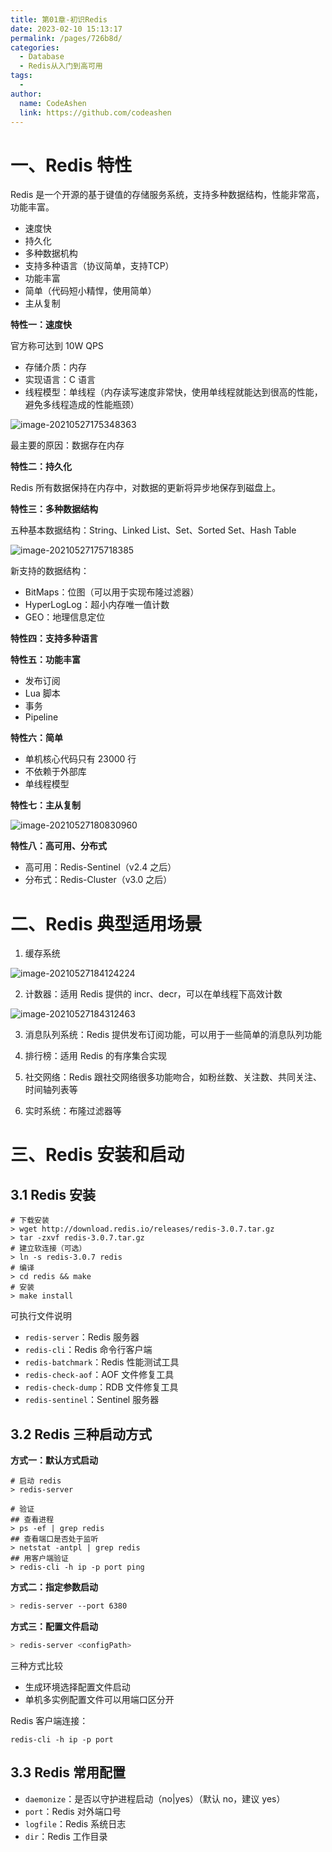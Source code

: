 ```yaml
---
title: 第01章-初识Redis
date: 2023-02-10 15:13:17
permalink: /pages/726b8d/
categories:
  - Database
  - Redis从入门到高可用
tags:
  - 
author: 
  name: CodeAshen
  link: https://github.com/codeashen
---
```

# 一、Redis 特性

Redis 是一个开源的基于键值的存储服务系统，支持多种数据结构，性能非常高，功能丰富。

- 速度快
- 持久化
- 多种数据机构
- 支持多种语言（协议简单，支持TCP）
- 功能丰富
- 简单（代码短小精悍，使用简单）
- 主从复制

**特性一：速度快**

官方称可达到 10W QPS

- 存储介质：内存
- 实现语言：C 语言
- 线程模型：单线程（内存读写速度非常快，使用单线程就能达到很高的性能，避免多线程造成的性能瓶颈）

![image-20210527175348363](https://z3.ax1x.com/2021/05/27/2Pvdde.png)

最主要的原因：数据存在内存

**特性二：持久化**

Redis 所有数据保持在内存中，对数据的更新将异步地保存到磁盘上。

**特性三：多种数据结构**

五种基本数据结构：String、Linked List、Set、Sorted Set、Hash Table

![image-20210527175718385](https://z3.ax1x.com/2021/05/27/2Pvozq.png)

新支持的数据结构：

- BitMaps：位图（可以用于实现布隆过滤器）
- HyperLogLog：超小内存唯一值计数
- GEO：地理信息定位

**特性四：支持多种语言**

**特性五：功能丰富**

- 发布订阅
- Lua 脚本
- 事务
- Pipeline

**特性六：简单**

- 单机核心代码只有 23000 行
- 不依赖于外部库
- 单线程模型

**特性七：主从复制**

![image-20210527180830960](https://z3.ax1x.com/2021/05/27/2PzEuV.png)

**特性八：高可用、分布式**

- 高可用：Redis-Sentinel（v2.4 之后）
- 分布式：Redis-Cluster（v3.0 之后）

# 二、Redis 典型适用场景

1. 缓存系统

  ![image-20210527184124224](https://z3.ax1x.com/2021/05/27/2iC7l9.png)

2. 计数器：适用 Redis 提供的 incr、decr，可以在单线程下高效计数

  ![image-20210527184312463](https://z3.ax1x.com/2021/05/27/2iCzfe.png)

3. 消息队列系统：Redis 提供发布订阅功能，可以用于一些简单的消息队列功能

4. 排行榜：适用 Redis 的有序集合实现

5. 社交网络：Redis 跟社交网络很多功能吻合，如粉丝数、关注数、共同关注、时间轴列表等

6. 实时系统：布隆过滤器等

# 三、Redis 安装和启动

## 3.1 Redis 安装

```shell
# 下载安装
> wget http://download.redis.io/releases/redis-3.0.7.tar.gz
> tar -zxvf redis-3.0.7.tar.gz
# 建立软连接（可选）
> ln -s redis-3.0.7 redis
# 编译
> cd redis && make
# 安装
> make install
```

可执行文件说明

- `redis-server`：Redis 服务器
- `redis-cli`：Redis 命令行客户端
- `redis-batchmark`：Redis 性能测试工具
- `redis-check-aof`：AOF 文件修复工具
- `redis-check-dump`：RDB 文件修复工具
- `redis-sentinel`：Sentinel 服务器

## 3.2 Redis 三种启动方式

**方式一：默认方式启动**

```shell
# 启动 redis
> redis-server

# 验证
## 查看进程
> ps -ef | grep redis
## 查看端口是否处于监听
> netstat -antpl | grep redis
## 用客户端验证
> redis-cli -h ip -p port ping
```

**方式二：指定参数启动**

```bash
> redis-server --port 6380
```

**方式三：配置文件启动**

```bash
> redis-server <configPath>
```

三种方式比较

- 生成环境选择配置文件启动
- 单机多实例配置文件可以用端口区分开

Redis 客户端连接：

```shell
redis-cli -h ip -p port
```

## 3.3 Redis 常用配置

- `daemonize`：是否以守护进程启动（no|yes）（默认 no，建议 yes）
- `port`：Redis 对外端口号
- `logfile`：Redis 系统日志
- `dir`：Redis 工作目录

